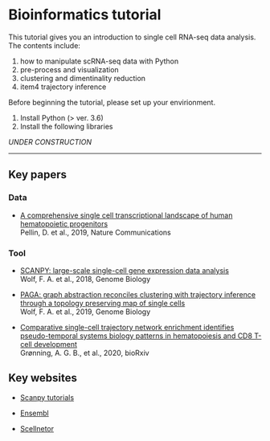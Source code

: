 # Bioinformatics tutorial
This tutorial gives you an introduction to single cell RNA-seq data analysis.  
The contents include:
1. how to manipulate scRNA-seq data with Python
2. pre-process and visualization
3. clustering and dimentinality reduction
4. item4 trajectory inference

Before beginning the tutorial, please set up your envirionment.  
1. Install Python (> ver. 3.6)
2. Install the following libraries  

*UNDER CONSTRUCTION*  

---  

## Key papers
### Data

* [A comprehensive single cell transcriptional landscape of human hematopoietic progenitors](https://www.nature.com/articles/s41467-019-10291-0)  
Pellin, D. et al., 2019, Nature Communications  

### Tool

* [SCANPY: large-scale single-cell gene expression data analysis](https://genomebiology.biomedcentral.com/articles/10.1186/s13059-017-1382-0)  
Wolf, F. A. et al., 2018, Genome Biology

* [PAGA: graph abstraction reconciles clustering with trajectory inference through a topology preserving map of single cells](https://genomebiology.biomedcentral.com/articles/10.1186/s13059-019-1663-x)  
Wolf, F. A. et al., 2019, Genome Biology  

* [Comparative single-cell trajectory network enrichment identifies pseudo-temporal systems biology patterns in hematopoiesis and CD8 T-cell development](https://www.biorxiv.org/content/10.1101/2020.04.02.021295v3)  
Grønning, A. G. B., et al., 2020, bioRxiv  

## Key websites

* [Scanpy tutorials](https://scanpy-tutorials.readthedocs.io/en/latest/index.html)

* [Ensembl](https://asia.ensembl.org/)  
* [Scellnetor](https://exbio.wzw.tum.de/scellnetor//)

